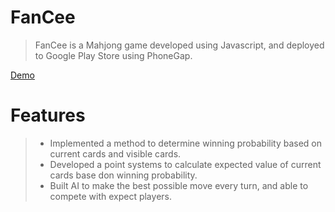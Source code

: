 # FanCee
> FanCee is a Mahjong game developed using Javascript, and deployed to Google Play Store using PhoneGap.

<a href='http://tinyurl.com/chikeichan-fancee'>Demo</a>

# Features
> - Implemented a method to determine winning probability based on current cards and visible cards.
> - Developed a point systems to calculate expected value of current cards base don winning probability.
> - Built AI to make the best possible move every turn, and able to compete with expect players.
